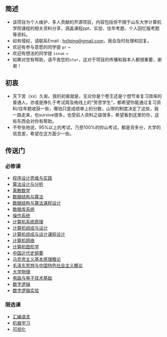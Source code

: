 ## 简述

* 该项目为个人维护、多人贡献的开源项目，内容包括但不限于山东大学计算机学院课程的相关资料分享，涵盖课程ppt、实验、往年考题、个人回忆版考题等资料。
* 如有侵权，请联系Email : hsfqing@gmail.com，我会及时处理和回复。
* 欢迎有参与意愿的同学提 `pr` ~
* 欢迎有想法的同学提 `issue` ~
* 如果对您有帮助，请不吝您的``star``，这对于项目的传播和我本人都很重要，谢谢！

## 初衷

* 天下苦（xx）久矣。我的初衷就是，无论你是个卷王还是个想节省复习效率的普通人，亦或是挣扎于考试周及格线上的”劳苦学生“，都希望你能通过复习资料/往年题收获一些，哪怕只是成绩单上的分数，山带的制度决定了这些，我一路走来，也survive很多，也受前人资料之益很多，希望看到这里的你，这些东西会对你有帮助。
* 不夸张地说，95%以上的考试，乃至100%的你山考试，都是背多分，大学的信息差，希望在这方面少一些。

## 传送门

### 必修课

* [程序设计思维与实践](https://github.com/J1aM1ng/ACMpractice)
* [算法设计与分析](./算法设计与分析)
* [离散数学](./离散数学)
* [数据结构与算法](./数据结构与算法)
* [数据结构与算法课程设计](https://github.com/J1aM1ng/DS-courseDesign)
* [数据库系统](./数据库系统)
* [操作系统](./操作系统OS)
* [计算机系统原理](./计算机系统原理)
* [计算机组成与设计](./计算机组成与设计)
* [计算机组成与设计课程设计](./计算机组成与设计课程设计)
* [计算机网络](./计算机网络)
* [计算机图形学](./计算机图形学)
* [中国近代史纲要](./中国近代史纲要)
* [马克思主义基本原理概论](./马克思主义基本原理概论)
* [毛泽东思想与中国特色社会主义概论](./毛泽东思想与中国特色社会主义概论)
* [大学物理](./大学物理)
* [电路与电子技术基础](./电路与电子技术基础)
* [数字逻辑](./数字逻辑)
* [数字逻辑实验](./数字逻辑实验)

### 限选课

* [汇编语言](./汇编语言)
* [机器学习](./机器学习)
* [可视化](./可视化)

